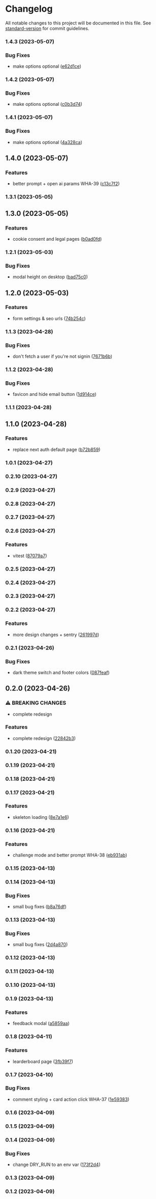# Changelog

All notable changes to this project will be documented in this file. See [standard-version](https://github.com/conventional-changelog/standard-version) for commit guidelines.

### 1.4.3 (2023-05-07)


### Bug Fixes

* make options optional ([e62d1ce](https://github.com/Stormix/ideas/commit/e62d1ce5d0f12eede4577b3ed807a72632ff7694))

### 1.4.2 (2023-05-07)


### Bug Fixes

* make options optional ([c0b3d74](https://github.com/Stormix/ideas/commit/c0b3d74f53ce89b36ac111ad4a8d2fa04fa501a1))

### 1.4.1 (2023-05-07)


### Bug Fixes

* make options optional ([4a328ca](https://github.com/Stormix/ideas/commit/4a328cab95dd206edc7da741598b98db06ac6031))

## 1.4.0 (2023-05-07)


### Features

* better prompt + open ai params WHA-39 ([c13c7f2](https://github.com/Stormix/ideas/commit/c13c7f2fa1e77684cbc44a1190235b06d8532f20))

### 1.3.1 (2023-05-05)

## 1.3.0 (2023-05-05)


### Features

* cookie consent and legal pages ([b0ad0fd](https://github.com/Stormix/ideas/commit/b0ad0fd9b45a94234a2003550fdb21c576c9ad6e))

### 1.2.1 (2023-05-03)


### Bug Fixes

* modal height on desktop ([bad75c0](https://github.com/Stormix/ideas/commit/bad75c01be803764b993587499835791aefa4f8f))

## 1.2.0 (2023-05-03)


### Features

* form settings & seo urls ([74b254c](https://github.com/Stormix/ideas/commit/74b254cbccd0f8afd990d61f6b265b3a1eadf403))

### 1.1.3 (2023-04-28)


### Bug Fixes

* don't fetch a user if you're not signin ([7671b6b](https://github.com/Stormix/ideas/commit/7671b6b26cc3f92c6d5ce681cd600a1e9050437a))

### 1.1.2 (2023-04-28)


### Bug Fixes

* favicon and hide email button ([1d914ce](https://github.com/Stormix/ideas/commit/1d914cebd4131772d76558e5a8cd4a9730630ba7))

### 1.1.1 (2023-04-28)

## 1.1.0 (2023-04-28)


### Features

* replace next auth default page ([b72b859](https://github.com/Stormix/ideas/commit/b72b8594ac371cefbfb2dd50ff2ffce8f0752a77))

### 1.0.1 (2023-04-27)

### 0.2.10 (2023-04-27)

### 0.2.9 (2023-04-27)

### 0.2.8 (2023-04-27)

### 0.2.7 (2023-04-27)

### 0.2.6 (2023-04-27)


### Features

* vitest ([87079a7](https://github.com/Stormix/ideas/commit/87079a7d4c1976f123878afd482abcf74245e60b))

### 0.2.5 (2023-04-27)

### 0.2.4 (2023-04-27)

### 0.2.3 (2023-04-27)

### 0.2.2 (2023-04-27)


### Features

* more design changes + sentry ([261997d](https://github.com/Stormix/ideas/commit/261997d9661c01b827e11803b701fbb188371442))

### 0.2.1 (2023-04-26)


### Bug Fixes

* dark theme switch and footer colors ([087feaf](https://github.com/Stormix/ideas/commit/087feaf332abf8dc99e4861830cd345818f78faa))

## 0.2.0 (2023-04-26)


### ⚠ BREAKING CHANGES

* complete redesign

### Features

* complete redesign ([22842b3](https://github.com/Stormix/ideas/commit/22842b3068040ba763f10e51e208265cc8c2905e))

### 0.1.20 (2023-04-21)

### 0.1.19 (2023-04-21)

### 0.1.18 (2023-04-21)

### 0.1.17 (2023-04-21)


### Features

* skeleton loading ([8e7a1e6](https://github.com/Stormix/ideas/commit/8e7a1e66866d8773b2828393d76a6d90acacc3da))

### 0.1.16 (2023-04-21)


### Features

* challenge mode and better prompt WHA-38 ([eb931ab](https://github.com/Stormix/ideas/commit/eb931ab54ba4c5f0c2fee88ecc6e3ca3c0ee3008))

### 0.1.15 (2023-04-13)

### 0.1.14 (2023-04-13)


### Bug Fixes

* small bug fixes ([b8a76df](https://github.com/Stormix/ideas/commit/b8a76df86b0044290a24931993c266a71fb0a29c))

### 0.1.13 (2023-04-13)


### Bug Fixes

* small bug fixes ([2d4a870](https://github.com/Stormix/ideas/commit/2d4a870e4581ed35737fbeba2172a497dae3024e))

### 0.1.12 (2023-04-13)

### 0.1.11 (2023-04-13)

### 0.1.10 (2023-04-13)

### 0.1.9 (2023-04-13)


### Features

* feedback modal ([a5859aa](https://github.com/Stormix/ideas/commit/a5859aaafc8d46bfc8bf938f51a6c0fd30442076))

### 0.1.8 (2023-04-11)


### Features

* learderboard page ([3fb39f7](https://github.com/Stormix/ideas/commit/3fb39f7b7c7feeb625b1f661ea723ecb3bf97c8f))

### 0.1.7 (2023-04-10)


### Bug Fixes

* comment styling + card action click WHA-37 ([1e59383](https://github.com/Stormix/ideas/commit/1e59383490d4b41bdcc2deac196a6ab56608f1ba))

### 0.1.6 (2023-04-09)

### 0.1.5 (2023-04-09)

### 0.1.4 (2023-04-09)


### Bug Fixes

* change DRY_RUN to an env var ([173f2d4](https://github.com/Stormix/ideas/commit/173f2d4811f11749918d8d3c85d5d73ab389bce6))

### 0.1.3 (2023-04-09)

### 0.1.2 (2023-04-09)

